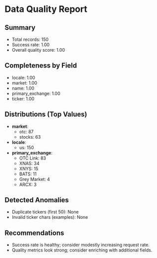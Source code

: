 # Data Quality Report

## Summary
- Total records: 150
- Success rate: 1.00
- Overall quality score: 1.00

## Completeness by Field
- locale: 1.00
- market: 1.00
- name: 1.00
- primary_exchange: 1.00
- ticker: 1.00

## Distributions (Top Values)
- **market**:
  - otc: 87
  - stocks: 63
- **locale**:
  - us: 150
- **primary_exchange**:
  - OTC Link: 83
  - XNAS: 34
  - XNYS: 15
  - BATS: 11
  - Grey Market: 4
  - ARCX: 3

## Detected Anomalies
- Duplicate tickers (first 50): None
- Invalid ticker chars (examples): None

## Recommendations
- Success rate is healthy; consider modestly increasing request rate.
- Quality metrics look strong; consider enriching with additional fields.